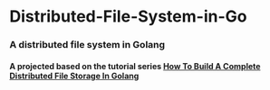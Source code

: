 # Distributed-File-System-in-Go

### A distributed file system in Golang

#### A projected based on the tutorial series [How To Build A Complete Distributed File Storage In Golang](https://www.youtube.com/watch?v=bymQakvTY40)
